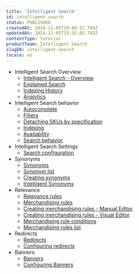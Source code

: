 ```yaml
---
title: 'Intelligent Search'
id: intelligent-search
status: PUBLISHED
createdAt: 2024-11-05T19:06:37.704Z
updatedAt: 2024-11-05T23:35:05.792Z
contentType: tutorial
productTeam: Intelligent Search
slugEN: intelligent-search
locale: en
---
```


- Intelligent Search Overview
    - [Intelligent Search - Overview](/en/docs/tutorials/intelligent-search-overview)
    - [Explained Search](/en/docs/tutorials/explained-search)
    - [Indexing History](/en/docs/tutorials/indexing-history)
    - [Analytics](/en/docs/tutorials/analytics)
- Intelligent Search behavior
    - [Autocomplete](/en/docs/tutorials/autocomplete)
    - [Filters](/en/docs/tutorials/filters)
    - [Detaching SKUs by specification](/en/docs/tutorials/detaching-skus-by-specification)
    - [Indexing](/en/docs/tutorials/indexing)
    - [​​Availability](/en/docs/tutorials/availability)
    - [Search behavior](/en/docs/tutorials/search-behavior)
- Intelligent Search Settings
    - [Search configuration](/en/docs/tutorials/search-configuration)
- Synonyms
    - [Synonyms](/en/docs/tutorials/synonyms)
    - [Synonym list](/en/docs/tutorials/synonym-list)
    - [Creating synonyms](/en/docs/tutorials/creating-synonyms)
    - [Intelligent Synonyms](/en/docs/tutorials/intelligent-synonyms)
- Relevance
    - [Relevance rules](/en/docs/tutorials/relevance-rules)
    - [Merchandising rules](/en/docs/tutorials/merchandising-rules)
    - [Creating merchandising rules - Manual Editor](/en/docs/tutorials/creating-merchandising-rules-manual-editor)
    - [Creating merchandising rules - Visual Editor](/en/docs/tutorials/creating-merchandising-rules-visual-editor)
    - [Merchandising rule conditions](/en/docs/tutorials/merchandising-rule-conditions)
    - [Merchandising rules list](/en/docs/tutorials/merchandising-rules-list)
- Redirects
    - [Redirects](/en/docs/tutorials/redirects)
    - [Configuring redirects](/en/docs/tutorials/configuring-redirects)
- Banners
    - [Banners](/en/docs/tutorials/banners)
    - [Configuring Banners](/en/docs/tutorials/configuring-banners)
